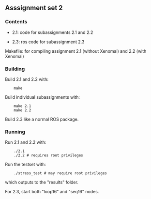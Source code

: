 ## Asssignment set 2


### Contents
- 2.1: code for subassignments 2.1 and 2.2

- 2.3: ros code for subassignment 2.3

Makefile: for compiling assignment 2.1 (without Xenomai) and 2.2 (with Xenomai)



### Building


Build 2.1 and 2.2 with:
```
    make
```

Build individual subassignments with:
```
    make 2.1
    make 2.2
```

Build 2.3 like a normal ROS package.

### Running

Run 2.1 and 2.2 with:
```
    ./2.1
    ./2.2 # requires root privileges
```

Run the testset with:
```
    ./stress_test # may require root privileges
```
which outputs to the "results" folder.


For 2.3, start both "loop16" and "seq16" nodes. 